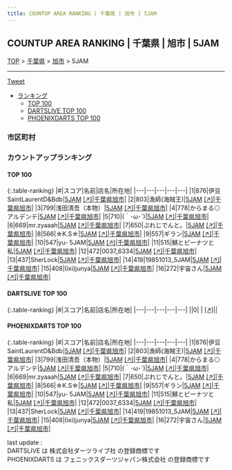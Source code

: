 ```yaml
---
title: COUNTUP AREA RANKING | 千葉県 | 旭市 | 5JAM
---
```

## COUNTUP AREA RANKING | 千葉県 | 旭市 | 5JAM

[TOP](/darts/rank/) > [千葉県](/darts/rank/千葉県/) > [旭市](/darts/rank/千葉県/旭市/) > 5JAM

___

<a href="https://twitter.com/share?ref_src=twsrc%5Etfw" data-text="COUNTUP AREA RANKING | 千葉県旭市5JAM" class="twitter-share-button" data-hashtags="DARTSLIVE,PHOENIXDARTS,darts,ダーツ" data-show-count="false">Tweet</a>

* [ランキング](#カウントアップランキング)
    * [TOP 100](#top-100)
    * [DARTSLIVE TOP 100](#dartslive-top-100)
    * [PHOENIXDARTS TOP 100](#phoenixdarts-top-100)

### 市区町村

<ul>

</ul>

### カウントアップランキング

#### TOP 100



{:.table-ranking}
|#|スコア|名前|店名|所在地|
|---|---|---|---|---|
|1|876|<span class="rank-name-pd">伊豆SaintLaurentD&amp;Bdb</span>|<a href="/darts/rank/shops/86118.html">5JAM</a> <a href="https://vs.phoenixdarts.com/jp/shop/shopDetailInfo/s_86118?s_seq=86118">[↗]</a>|<a href="/darts/rank/千葉県/旭市">千葉県旭市</a>|
|2|803|<span class="rank-name-pd">漁師(海賊王)</span>|<a href="/darts/rank/shops/86118.html">5JAM</a> <a href="https://vs.phoenixdarts.com/jp/shop/shopDetailInfo/s_86118?s_seq=86118">[↗]</a>|<a href="/darts/rank/千葉県/旭市">千葉県旭市</a>|
|3|799|<span class="rank-name-pd">浅田清吾（本物）</span>|<a href="/darts/rank/shops/86118.html">5JAM</a> <a href="https://vs.phoenixdarts.com/jp/shop/shopDetailInfo/s_86118?s_seq=86118">[↗]</a>|<a href="/darts/rank/千葉県/旭市">千葉県旭市</a>|
|4|778|<span class="rank-name-pd">からまる◎アルデンテ</span>|<a href="/darts/rank/shops/86118.html">5JAM</a> <a href="https://vs.phoenixdarts.com/jp/shop/shopDetailInfo/s_86118?s_seq=86118">[↗]</a>|<a href="/darts/rank/千葉県/旭市">千葉県旭市</a>|
|5|710|<span class="rank-name-pd">(｀･ω･´)</span>|<a href="/darts/rank/shops/86118.html">5JAM</a> <a href="https://vs.phoenixdarts.com/jp/shop/shopDetailInfo/s_86118?s_seq=86118">[↗]</a>|<a href="/darts/rank/千葉県/旭市">千葉県旭市</a>|
|6|669|<span class="rank-name-pd">mr.zyaaah</span>|<a href="/darts/rank/shops/86118.html">5JAM</a> <a href="https://vs.phoenixdarts.com/jp/shop/shopDetailInfo/s_86118?s_seq=86118">[↗]</a>|<a href="/darts/rank/千葉県/旭市">千葉県旭市</a>|
|7|650|<span class="rank-name-pd">ぷれじでんと。</span>|<a href="/darts/rank/shops/86118.html">5JAM</a> <a href="https://vs.phoenixdarts.com/jp/shop/shopDetailInfo/s_86118?s_seq=86118">[↗]</a>|<a href="/darts/rank/千葉県/旭市">千葉県旭市</a>|
|8|566|<span class="rank-name-pd">☆K.S☆</span>|<a href="/darts/rank/shops/86118.html">5JAM</a> <a href="https://vs.phoenixdarts.com/jp/shop/shopDetailInfo/s_86118?s_seq=86118">[↗]</a>|<a href="/darts/rank/千葉県/旭市">千葉県旭市</a>|
|9|557|<span class="rank-name-pd">ギラン</span>|<a href="/darts/rank/shops/86118.html">5JAM</a> <a href="https://vs.phoenixdarts.com/jp/shop/shopDetailInfo/s_86118?s_seq=86118">[↗]</a>|<a href="/darts/rank/千葉県/旭市">千葉県旭市</a>|
|10|547|<span class="rank-name-pd">yu- 5JAM</span>|<a href="/darts/rank/shops/86118.html">5JAM</a> <a href="https://vs.phoenixdarts.com/jp/shop/shopDetailInfo/s_86118?s_seq=86118">[↗]</a>|<a href="/darts/rank/千葉県/旭市">千葉県旭市</a>|
|11|515|<span class="rank-name-pd">鯖とピーナツと私</span>|<a href="/darts/rank/shops/86118.html">5JAM</a> <a href="https://vs.phoenixdarts.com/jp/shop/shopDetailInfo/s_86118?s_seq=86118">[↗]</a>|<a href="/darts/rank/千葉県/旭市">千葉県旭市</a>|
|12|472|<span class="rank-name-pd">0037_6334</span>|<a href="/darts/rank/shops/86118.html">5JAM</a> <a href="https://vs.phoenixdarts.com/jp/shop/shopDetailInfo/s_86118?s_seq=86118">[↗]</a>|<a href="/darts/rank/千葉県/旭市">千葉県旭市</a>|
|13|437|<span class="rank-name-pd">SherLock</span>|<a href="/darts/rank/shops/86118.html">5JAM</a> <a href="https://vs.phoenixdarts.com/jp/shop/shopDetailInfo/s_86118?s_seq=86118">[↗]</a>|<a href="/darts/rank/千葉県/旭市">千葉県旭市</a>|
|14|419|<span class="rank-name-pd">19851013_5JAM</span>|<a href="/darts/rank/shops/86118.html">5JAM</a> <a href="https://vs.phoenixdarts.com/jp/shop/shopDetailInfo/s_86118?s_seq=86118">[↗]</a>|<a href="/darts/rank/千葉県/旭市">千葉県旭市</a>|
|15|408|<span class="rank-name-pd">(ixi)junya</span>|<a href="/darts/rank/shops/86118.html">5JAM</a> <a href="https://vs.phoenixdarts.com/jp/shop/shopDetailInfo/s_86118?s_seq=86118">[↗]</a>|<a href="/darts/rank/千葉県/旭市">千葉県旭市</a>|
|16|272|<span class="rank-name-pd">宇宙さん</span>|<a href="/darts/rank/shops/86118.html">5JAM</a> <a href="https://vs.phoenixdarts.com/jp/shop/shopDetailInfo/s_86118?s_seq=86118">[↗]</a>|<a href="/darts/rank/千葉県/旭市">千葉県旭市</a>|


#### DARTSLIVE TOP 100



{:.table-ranking}
|#|スコア|名前|店名|所在地|
|---|---|---|---|---|
||0|<span class="rank-name-dl"> </span>|<a href="/darts/rank/shops/.html"></a> <a href="">[↗]</a>|<a href="/darts/rank//"></a>|


#### PHOENIXDARTS TOP 100



{:.table-ranking}
|#|スコア|名前|店名|所在地|
|---|---|---|---|---|
|1|876|<span class="rank-name-pd">伊豆SaintLaurentD&amp;Bdb</span>|<a href="/darts/rank/shops/86118.html">5JAM</a> <a href="https://vs.phoenixdarts.com/jp/shop/shopDetailInfo/s_86118?s_seq=86118">[↗]</a>|<a href="/darts/rank/千葉県/旭市">千葉県旭市</a>|
|2|803|<span class="rank-name-pd">漁師(海賊王)</span>|<a href="/darts/rank/shops/86118.html">5JAM</a> <a href="https://vs.phoenixdarts.com/jp/shop/shopDetailInfo/s_86118?s_seq=86118">[↗]</a>|<a href="/darts/rank/千葉県/旭市">千葉県旭市</a>|
|3|799|<span class="rank-name-pd">浅田清吾（本物）</span>|<a href="/darts/rank/shops/86118.html">5JAM</a> <a href="https://vs.phoenixdarts.com/jp/shop/shopDetailInfo/s_86118?s_seq=86118">[↗]</a>|<a href="/darts/rank/千葉県/旭市">千葉県旭市</a>|
|4|778|<span class="rank-name-pd">からまる◎アルデンテ</span>|<a href="/darts/rank/shops/86118.html">5JAM</a> <a href="https://vs.phoenixdarts.com/jp/shop/shopDetailInfo/s_86118?s_seq=86118">[↗]</a>|<a href="/darts/rank/千葉県/旭市">千葉県旭市</a>|
|5|710|<span class="rank-name-pd">(｀･ω･´)</span>|<a href="/darts/rank/shops/86118.html">5JAM</a> <a href="https://vs.phoenixdarts.com/jp/shop/shopDetailInfo/s_86118?s_seq=86118">[↗]</a>|<a href="/darts/rank/千葉県/旭市">千葉県旭市</a>|
|6|669|<span class="rank-name-pd">mr.zyaaah</span>|<a href="/darts/rank/shops/86118.html">5JAM</a> <a href="https://vs.phoenixdarts.com/jp/shop/shopDetailInfo/s_86118?s_seq=86118">[↗]</a>|<a href="/darts/rank/千葉県/旭市">千葉県旭市</a>|
|7|650|<span class="rank-name-pd">ぷれじでんと。</span>|<a href="/darts/rank/shops/86118.html">5JAM</a> <a href="https://vs.phoenixdarts.com/jp/shop/shopDetailInfo/s_86118?s_seq=86118">[↗]</a>|<a href="/darts/rank/千葉県/旭市">千葉県旭市</a>|
|8|566|<span class="rank-name-pd">☆K.S☆</span>|<a href="/darts/rank/shops/86118.html">5JAM</a> <a href="https://vs.phoenixdarts.com/jp/shop/shopDetailInfo/s_86118?s_seq=86118">[↗]</a>|<a href="/darts/rank/千葉県/旭市">千葉県旭市</a>|
|9|557|<span class="rank-name-pd">ギラン</span>|<a href="/darts/rank/shops/86118.html">5JAM</a> <a href="https://vs.phoenixdarts.com/jp/shop/shopDetailInfo/s_86118?s_seq=86118">[↗]</a>|<a href="/darts/rank/千葉県/旭市">千葉県旭市</a>|
|10|547|<span class="rank-name-pd">yu- 5JAM</span>|<a href="/darts/rank/shops/86118.html">5JAM</a> <a href="https://vs.phoenixdarts.com/jp/shop/shopDetailInfo/s_86118?s_seq=86118">[↗]</a>|<a href="/darts/rank/千葉県/旭市">千葉県旭市</a>|
|11|515|<span class="rank-name-pd">鯖とピーナツと私</span>|<a href="/darts/rank/shops/86118.html">5JAM</a> <a href="https://vs.phoenixdarts.com/jp/shop/shopDetailInfo/s_86118?s_seq=86118">[↗]</a>|<a href="/darts/rank/千葉県/旭市">千葉県旭市</a>|
|12|472|<span class="rank-name-pd">0037_6334</span>|<a href="/darts/rank/shops/86118.html">5JAM</a> <a href="https://vs.phoenixdarts.com/jp/shop/shopDetailInfo/s_86118?s_seq=86118">[↗]</a>|<a href="/darts/rank/千葉県/旭市">千葉県旭市</a>|
|13|437|<span class="rank-name-pd">SherLock</span>|<a href="/darts/rank/shops/86118.html">5JAM</a> <a href="https://vs.phoenixdarts.com/jp/shop/shopDetailInfo/s_86118?s_seq=86118">[↗]</a>|<a href="/darts/rank/千葉県/旭市">千葉県旭市</a>|
|14|419|<span class="rank-name-pd">19851013_5JAM</span>|<a href="/darts/rank/shops/86118.html">5JAM</a> <a href="https://vs.phoenixdarts.com/jp/shop/shopDetailInfo/s_86118?s_seq=86118">[↗]</a>|<a href="/darts/rank/千葉県/旭市">千葉県旭市</a>|
|15|408|<span class="rank-name-pd">(ixi)junya</span>|<a href="/darts/rank/shops/86118.html">5JAM</a> <a href="https://vs.phoenixdarts.com/jp/shop/shopDetailInfo/s_86118?s_seq=86118">[↗]</a>|<a href="/darts/rank/千葉県/旭市">千葉県旭市</a>|
|16|272|<span class="rank-name-pd">宇宙さん</span>|<a href="/darts/rank/shops/86118.html">5JAM</a> <a href="https://vs.phoenixdarts.com/jp/shop/shopDetailInfo/s_86118?s_seq=86118">[↗]</a>|<a href="/darts/rank/千葉県/旭市">千葉県旭市</a>|


<div class="footer border-top border-gray-light mt-5 pt-3 text-right text-gray">
    last update : <span style="font-weight: italic" id="foot_last_modified"></span><br />
    DARTSLIVE は 株式会社ダーツライブ社 の登録商標です<br />
    PHOENIXDARTS は フェニックスダーツジャパン株式会社 の登録商標です<br />
</div>

<script src="https://cdnjs.cloudflare.com/ajax/libs/jquery.tablesorter/2.31.3/js/jquery.tablesorter.min.js" integrity="sha512-qzgd5cYSZcosqpzpn7zF2ZId8f/8CHmFKZ8j7mU4OUXTNRd5g+ZHBPsgKEwoqxCtdQvExE5LprwwPAgoicguNg==" crossorigin="anonymous" referrerpolicy="no-referrer"></script>
<link rel="stylesheet" href="https://cdnjs.cloudflare.com/ajax/libs/jquery.tablesorter/2.31.3/css/theme.default.min.css" integrity="sha512-wghhOJkjQX0Lh3NSWvNKeZ0ZpNn+SPVXX1Qyc9OCaogADktxrBiBdKGDoqVUOyhStvMBmJQ8ZdMHiR3wuEq8+w==" crossorigin="anonymous" referrerpolicy="no-referrer" />
<script>
$(function() {
    $(".table-ranking").tablesorter({sortList:[[0, 0]]});
    $("#foot_last_modified").text(formatDate(new Date(document.lastModified), 'yyyy-MM-dd HH:mm:ss'));
});
</script>

<script async src="https://platform.twitter.com/widgets.js" charset="utf-8"></script>